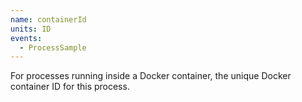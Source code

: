```yaml
---
name: containerId
units: ID
events:
  - ProcessSample
---
```


For processes running inside a Docker container, the unique Docker container ID for this process.